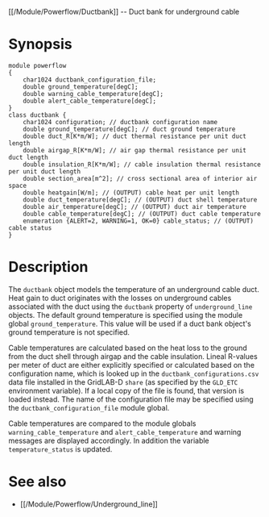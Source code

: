 [[/Module/Powerflow/Ductbank]] -- Duct bank for underground cable

# Synopsis

~~~
module powerflow 
{
	char1024 ductbank_configuration_file;
	double ground_temperature[degC];
	double warning_cable_temperature[degC];
	double alert_cable_temperature[degC];
}
class ductbank {
	char1024 configuration; // ductbank configuration name
	double ground_temperature[degC]; // duct ground temperature
	double duct_R[K*m/W]; // duct thermal resistance per unit duct length
	double airgap_R[K*m/W]; // air gap thermal resistance per unit duct length
	double insulation_R[K*m/W]; // cable insulation thermal resistance per unit duct length
	double section_area[m^2]; // cross sectional area of interior air space
	double heatgain[W/m]; // (OUTPUT) cable heat per unit length
	double duct_temperature[degC]; // (OUTPUT) duct shell temperature
	double air_temperature[degC]; // (OUTPUT) duct air temperature
	double cable_temperature[degC]; // (OUTPUT) duct cable temperature
	enumeration {ALERT=2, WARNING=1, OK=0} cable_status; // (OUTPUT) cable status
}
~~~

# Description

The `ductbank` object models the temperature of an underground cable duct. Heat gain to duct originates with the losses on underground cables associated with the duct using the `ductbank` property of `underground_line` objects. The default ground temperature is specified using the module global `ground_temperature`. This value will be used if a duct bank object's ground temperature is not specified.

Cable temperatures are calculated based on the heat loss to the ground from the duct shell through airgap and the cable insulation.  Lineal R-values per meter of duct are either explicitly specified or calculated based on the configuration name, which is looked up in the `ductbank_configurations.csv` data file installed in the GridLAB-D `share` (as specified by the `GLD_ETC` environment variable). If a local copy of the file is found, that version is loaded instead.  The name of the configuration file may be specified using the `ductbank_configuration_file` module global.

Cable temperatures are compared to the module globals `warning_cable_temperature` and `alert_cable_temperature` and warning messages are displayed accordingly. In addition the variable `temperature_status` is updated.

# See also

* [[/Module/Powerflow/Underground_line]]